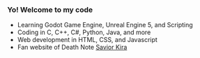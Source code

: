 ### Yo! Welcome to my code
- Learning Godot Game Engine, Unreal Engine 5, and Scripting
- Coding in C, C++, C#, Python, Java, and more
- Web development in HTML, CSS, and Javascript
- Fan website of Death Note <a href="https://bjeker.github.io/SaviorKira/index.html">Savior Kira</a>

